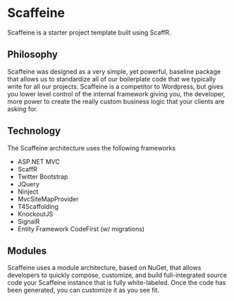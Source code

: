 Scaffeine
=========

Scaffeine is a starter project template built using ScaffR.

Philosophy
-----
Scaffeine was designed as a very simple, yet powerful, baseline package that allows us to standardize all of our boilerplate code that we typically write for all our projects.
Scaffeine is a competitor to Wordpress, but gives you lower level control of the internal framework giving you, the developer, more power to create the really custom
business logic that your clients are asking for.

Technology
-----
The Scaffeine architecture uses the following frameworks

* ASP.NET MVC
* ScaffR
* Twitter Bootstrap
* JQuery
* Ninject
* MvcSiteMapProvider
* T4Scaffolding
* KnockoutJS
* SignalR
* Entity Framework CodeFirst (w/ migrations)

Modules
-----
Scaffeine uses a module architecture, based on NuGet, that allows developers to quickly compose, customize, and build full-integrated
source code your Scaffeine instance that is fully white-labeled.  Once the code has been generated, you can customize it as you see fit.
